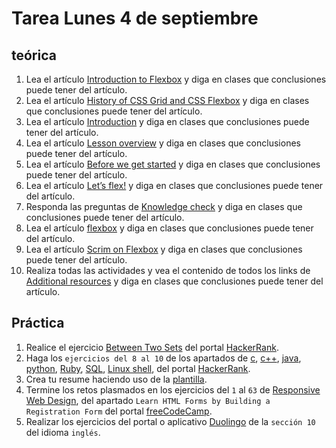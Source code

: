 # Tarea Lunes 4 de septiembre

## teórica

1. Lea el artículo [Introduction to Flexbox](https://www.theodinproject.com/lessons/foundations-introduction-to-flexbox) y diga en clases que conclusiones puede tener del artículo.
2. Lea el artículo [History of CSS Grid and CSS Flexbox](https://medium.com/@BennyOgidan/history-of-css-grid-and-css-flexbox-658ae6cfe6d2) y diga en clases que conclusiones puede tener del artículo.
3. Lea el artículo [Introduction](https://www.theodinproject.com/lessons/foundations-introduction-to-flexbox#introduction) y diga en clases que conclusiones puede tener del artículo.
4. Lea el artículo [Lesson overview](https://www.theodinproject.com/lessons/foundations-introduction-to-flexbox#lesson-overview) y diga en clases que conclusiones puede tener del artículo.
5. Lea el artículo [Before we get started](https://www.theodinproject.com/lessons/foundations-introduction-to-flexbox#before-we-get-started) y diga en clases que conclusiones puede tener del artículo.
6. Lea el artículo [Let’s flex!](https://www.theodinproject.com/lessons/foundations-introduction-to-flexbox#lets-flex) y diga en clases que conclusiones puede tener del artículo.
7. Responda las preguntas de [Knowledge check](https://www.theodinproject.com/lessons/foundations-introduction-to-flexbox#knowledge-check) y diga en clases que conclusiones puede tener del artículo.
8. Lea el artículo [flexbox](https://internetingishard.netlify.app/html-and-css/flexbox/index.html) y diga en clases que conclusiones puede tener del artículo.
9.  Lea el artículo [Scrim on Flexbox](https://scrimba.com/learn/flexbox/your-first-flexbox-layout-flexbox-tutorial-canLGCw) y diga en clases que conclusiones puede tener del artículo.
10. Realiza todas las actividades y vea el contenido de todos los links de [Additional resources](https://www.theodinproject.com/lessons/foundations-introduction-to-flexbox#additional-resources) y diga en clases que conclusiones puede tener del artículo.

## Práctica

1. Realice el ejercicio [Between Two Sets](https://www.hackerrank.com/challenges/between-two-sets/problem?isFullScreen=false) del portal [HackerRank](https://www.hackerrank.com/dashboard).
2. Haga los `ejercicios del 8 al 10` de los apartados de [c](https://www.hackerrank.com/domains/c), [c++](https://www.hackerrank.com/domains/cpp), [java](https://www.hackerrank.com/domains/java), [python](https://www.hackerrank.com/domains/python), [Ruby](https://www.hackerrank.com/domains/ruby), [SQL](https://www.hackerrank.com/domains/sql), [Linux shell](https://www.hackerrank.com/domains/shell), del portal [HackerRank](https://www.hackerrank.com/dashboard).
3. Crea tu resume haciendo uso de la [plantilla](https://docs.google.com/document/d/1jfUa4HGBDjt2peJPQ0Wg1YhdGkCoSysS6QMT4u8bCic/edit?usp=sharing).
4. Termine los retos plasmados en los ejercicios del `1` al `63` de [Responsive Web Design](https://www.freecodecamp.org/learn/2022/responsive-web-design/), del apartado `Learn HTML Forms by Building a Registration Form` del portal [freeCodeCamp](https://www.freecodecamp.org/learn/).
5. Realizar los ejercicios del portal o aplicativo [Duolingo](https://www.duolingo.com/learn) de la `sección 10` del idioma `inglés`.
